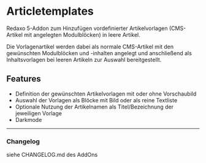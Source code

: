 ﻿Articletemplates
================

Redaxo 5-Addon zum Hinzufügen vordefinierter Artikelvorlagen (CMS-Artikel mit angelegten Modulblöcken) in leere Artikel.

Die Vorlagenartikel werden dabei als normale CMS-Artikel mit den gewünschten Modulblöcken und -inhalten angelegt und anschließend als Inhaltsvorlagen bei leeren Artikeln zur Auswahl bereitgestellt.


Features
--------

- Definition der gewünschten Artikelvorlagen mit oder ohne Vorschaubild
- Auswahl der Vorlagen als Blöcke mit Bild oder als reine Textliste
- Optionale Nutzung der Artikelnamen als Titel/Bezeichnung der jeweiligen Vorlage
- Darkmode

-----

### Changelog
siehe CHANGELOG.md des AddOns